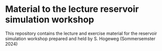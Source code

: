 # Material to the lecture reservoir simulation workshop
This repository contains the lecture and exercise material for the reservoir simulation workshop prepared and held by S. Hogeweg (Sommersemster 2024)
